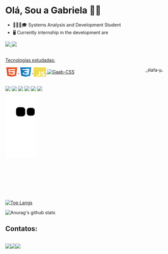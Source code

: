 # Olá, Sou a Gabriela 🤟🏾


- 👩🏾‍🎓🎓 Systems Analysis and Development Student
- 🖥️ Currently internship in the development are   
    
    
 <div style="display: inline_block">
  <a href="https://github.com/gaabstudies">
  <img height="180em" src="https://github-readme-stats.vercel.app/api?username=gaabstudies&show_icons=true&theme=onedark&include_all_commits=true&count_private=true&hide=prs,issues,contribs&border_radius=40%"/>
  <img height="180em" src="https://github-readme-stats.vercel.app/api/top-langs/?username=gaabstudies&layout=compact&langs_count=7&theme=onedark&border_radius=40%"/>
</div>
<div style="display: inline_block"><br>
    <p> Tecnologias estudadas:</p>  <img align="center" alt="Gaab-HTML" height="30" width="40" src="https://raw.githubusercontent.com/devicons/devicon/master/icons/html5/html5-original.svg">
  <img align="center" alt="Gaab-CSS" height="30" width="40" src="https://raw.githubusercontent.com/devicons/devicon/master/icons/css3/css3-original.svg">
  <img align="center" alt="Rafa-Js" height="30" width="40" src="https://raw.githubusercontent.com/devicons/devicon/master/icons/javascript/javascript-plain.svg">
  <img align="center" alt="Gaab-CSS" height="30" width="40" src = "https://cdn.jsdelivr.net/gh/devicons/devicon/icons/adonisjs/adonisjs-original.svg" /> <img
 align="right" alt="Rafa-pic" height="150" style="border-radius:50px;" src="https://media.discordapp.net/attachments/639956127056134178/890373478988013628/Publicacoes_Instagram_1_1.png?width=676&height=676">
</div>
  
  ##
 
<div> 
  <a href="https://www.youtube.com/channel/UC_-uuuZbY0AAt9CViNzvc-Q" target="_blank"><img src="https://img.shields.io/badge/YouTube-FF0000?style=for-the-badge&logo=youtube&logoColor=white" target="_blank"></a>
  <a href="https://instagram.com/rafaballerini" target="_blank"><img src="https://img.shields.io/badge/-Instagram-%23E4405F?style=for-the-badge&logo=instagram&logoColor=white" target="_blank"></a>
 	<a href="https://www.twitch.tv/rafaballerinii" target="_blank"><img src="https://img.shields.io/badge/Twitch-9146FF?style=for-the-badge&logo=twitch&logoColor=white" target="_blank"></a>
 <a href="https://discord.gg/pDbY76q8Qf" target="_blank"><img src="https://img.shields.io/badge/Discord-7289DA?style=for-the-badge&logo=discord&logoColor=white" target="_blank"></a> 
  <a href = "mailto:contatorafaballerini@gmail.com"><img src="https://img.shields.io/badge/-Gmail-%23333?style=for-the-badge&logo=gmail&logoColor=white" target="_blank"></a>
  <a href="https://www.linkedin.com/in/rafaella-ballerini-45875016a" target="_blank"><img src="https://img.shields.io/badge/-LinkedIn-%230077B5?style=for-the-badge&logo=linkedin&logoColor=white" target="_blank"></a> 
 
  ![Snake animation](https://github.com/rafaballerini/rafaballerini/blob/output/github-contribution-grid-snake.svg)
 
</div>
<br>
<br>
<br>
<br>
<br>
<br>


 [![Top Langs](https://github-readme-stats.vercel.app/api/top-langs/?username=codegabys&layout=compact)](https://github.com/anuraghazra/github-readme-stats)

 
 ![Anurag's github stats](https://github-readme-stats.vercel.app/api?username=codegabys&hide=contribs,prs)


## Contatos:
<br>
<div class="redes">  
<a href="https://www.linkedin.com/in/gabrielafabiola/"  target="_blank"><img align="left" src="iconfinder_social-linkedin-circle_771370.png"></a>
<a href="mailto:ggabrielafabiola@gmail.com"   target="_blank"><img align="left" src="iconfinder_5303_-_Gmail_1313515.png"/></a> 
<a href="https://www.instagram.com/_gabyfabiola"   target="_blank"><img align="left" src="iconfinder_instagram_1632517(1).png"></a>
 </div>




<!--
> Status do Projeto: Concluido :heavy_check_mark:

> Status do Projeto: Em desenvolvimento :warning:-->
